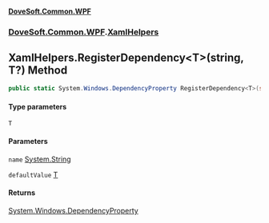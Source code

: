 #### [DoveSoft.Common.WPF](readme.md 'readme')
### [DoveSoft.Common.WPF](DoveSoft_Common_WPF.md 'DoveSoft.Common.WPF').[XamlHelpers](XamlHelpers.md 'DoveSoft.Common.WPF.XamlHelpers')
## XamlHelpers.RegisterDependency&lt;T&gt;(string, T?) Method
```csharp
public static System.Windows.DependencyProperty RegisterDependency<T>(string name, T? defaultValue=default(T?));
```
#### Type parameters
<a name='DoveSoft_Common_WPF_XamlHelpers_RegisterDependency_T_(string_T_)_T'></a>
`T`  
  
#### Parameters
<a name='DoveSoft_Common_WPF_XamlHelpers_RegisterDependency_T_(string_T_)_name'></a>
`name` [System.String](https://docs.microsoft.com/en-us/dotnet/api/System.String 'System.String')  
  
<a name='DoveSoft_Common_WPF_XamlHelpers_RegisterDependency_T_(string_T_)_defaultValue'></a>
`defaultValue` [T](XamlHelpers_RegisterDependency_mF+BX8U5gj1+tFAY+aIl0A.md#DoveSoft_Common_WPF_XamlHelpers_RegisterDependency_T_(string_T_)_T 'DoveSoft.Common.WPF.XamlHelpers.RegisterDependency&lt;T&gt;(string, T?).T')  
  
#### Returns
[System.Windows.DependencyProperty](https://docs.microsoft.com/en-us/dotnet/api/System.Windows.DependencyProperty 'System.Windows.DependencyProperty')  
